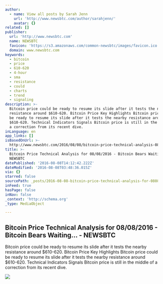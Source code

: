 ```yaml
---
author:
  - name: View all posts by Sarah Jenn
    url: 'http://www.newsbtc.com/author/sarahjenn/'
    avatar: {}
related: []
publisher:
  url: 'http://www.newsbtc.com'
  name: NEWSBTC
  favicon: 'https://s3.amazonaws.com/common-newsbtc/images/favicon.ico'
  domain: www.newsbtc.com
keywords:
  - bitcoin
  - price
  - 610-620
  - 4-hour
  - sma
  - resistance
  - could
  - charts
  - trend
  - signaling
description: >-
  Bitcoin price could be ready to resume its slide after it tests the nearby
  resistance around $610-620. Bitcoin Price Key Highlights Bitcoin price could
  be ready to resume its slide after it tests the nearby resistance around
  $610-620. Technical Indicators Signals Bitcoin price is still in the middle of
  a correction from its recent dive.
inLanguage: en
app_links: []
isBasedOnUrl: >-
  http://www.newsbtc.com/2016/08/08/bitcoin-price-technical-analysis-08082016-bitcoin-bears-waiting/
title: >-
  Bitcoin Price Technical Analysis for 08/08/2016 - Bitcoin Bears Waiting... -
  NEWSBTC
datePublished: '2016-08-08T14:12:42.222Z'
dateModified: '2016-08-08T03:48:36.015Z'
via: {}
starred: false
sourcePath: _posts/2016-08-08-bitcoin-price-technical-analysis-for-08082016-bitcoin-be.md
inFeed: true
hasPage: false
inNav: false
_context: 'http://schema.org'
_type: MediaObject

---
```

<article style=""><h1>Bitcoin Price Technical Analysis for 08/08/2016 - Bitcoin Bears Waiting... - NEWSBTC</h1><p>Bitcoin price could be ready to resume its slide after it tests the nearby resistance around $610-620. Bitcoin Price Key Highlights Bitcoin price could be ready to resume its slide after it tests the nearby resistance around $610-620. Technical Indicators Signals Bitcoin price is still in the middle of a correction from its recent dive.</p><img src="http://s3.amazonaws.com/main-newsbtc-images/2016/08/08042612/160808_bitcoin.png" /></article>